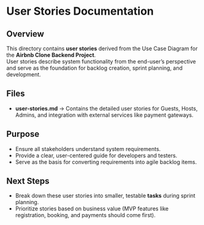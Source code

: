 # User Stories Documentation

## Overview
This directory contains **user stories** derived from the Use Case Diagram for the **Airbnb Clone Backend Project**.  
User stories describe system functionality from the end-user’s perspective and serve as the foundation for backlog creation, sprint planning, and development.

## Files
- **user-stories.md** → Contains the detailed user stories for Guests, Hosts, Admins, and integration with external services like payment gateways.

## Purpose
- Ensure all stakeholders understand system requirements.
- Provide a clear, user-centered guide for developers and testers.
- Serve as the basis for converting requirements into agile backlog items.

## Next Steps
- Break down these user stories into smaller, testable **tasks** during sprint planning.
- Prioritize stories based on business value (MVP features like registration, booking, and payments should come first).

